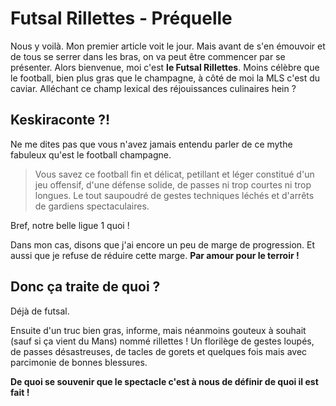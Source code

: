 ﻿# Futsal Rillettes - Préquelle


[comment]: <> (Nous y voilà. Mon premier article voit le jour!)

Nous y voilà. Mon premier article voit le jour. 
Mais avant de s'en émouvoir et de tous se serrer dans les bras, on va peut être commencer par se présenter.
Alors bienvenue, moi c'est **le Futsal Rillettes**. Moins célèbre que le football, bien plus gras que le champagne, à côté de moi la MLS c'est du caviar.
Alléchant ce champ lexical des réjouissances culinaires hein ? 


## Keskiraconte ?!

Ne me dites pas que vous n'avez jamais entendu parler de ce mythe fabuleux qu'est le football champagne. 
> Vous savez ce football fin et délicat, petillant et léger constitué d'un jeu offensif, d'une défense solide, de passes ni trop courtes ni trop longues. Le tout saupoudré de gestes techniques léchés et d'arrêts de gardiens spectaculaires. 

Bref, notre belle ligue 1 quoi ! 

Dans mon cas, disons que j'ai encore un peu de marge de progression.
Et aussi que je refuse de réduire cette marge.
**Par amour pour le terroir !**


## Donc ça traite de quoi ? 

Déjà de futsal.

Ensuite d'un truc bien gras, informe, mais néanmoins gouteux à souhait (sauf si ça vient du Mans) nommé rillettes !
Un florilège de gestes loupés, de passes désastreuses, de tacles de gorets et quelques fois mais avec parcimonie de bonnes blessures.

**De quoi se souvenir que le spectacle c'est à nous de définir de quoi il est fait !**
